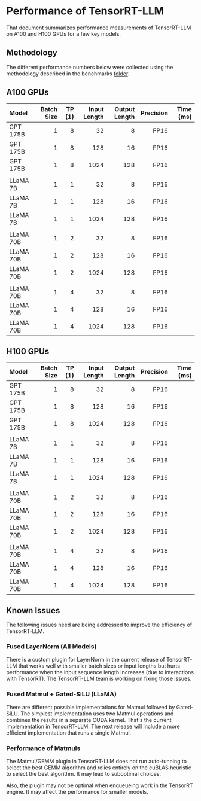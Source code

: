 # Performance of TensorRT-LLM

That document summarizes performance measurements of TensorRT-LLM on A100 and
H100 GPUs for a few key models.

## Methodology

The different performance numbers below were collected using the methodology
described in the benchmarks [folder](../benchmarks/README.md).

## A100 GPUs

| Model                        | Batch Size | TP (1) | Input Length | Output Length | Precision | Time (ms) |
| :--------------------------- | ---------: | -----: | -----------: | ------------: | --------: | --------: |
| GPT 175B                     | 1          | 8      | 32           | 8             | FP16      |           |
| GPT 175B                     | 1          | 8      | 128          | 16            | FP16      |           |
| GPT 175B                     | 1          | 8      | 1024         | 128           | FP16      |           |
|                              |            |        |              |               |           |           |
| LLaMA 7B                     | 1          | 1      | 32           | 8             | FP16      |           |
| LLaMA 7B                     | 1          | 1      | 128          | 16            | FP16      |           |
| LLaMA 7B                     | 1          | 1      | 1024         | 128           | FP16      |           |
|                              |            |        |              |               |           |           |
| LLaMA 70B                    | 1          | 2      | 32           | 8             | FP16      |           |
| LLaMA 70B                    | 1          | 2      | 128          | 16            | FP16      |           |
| LLaMA 70B                    | 1          | 2      | 1024         | 128           | FP16      |           |
|                              |            |        |              |               |           |           |
| LLaMA 70B                    | 1          | 4      | 32           | 8             | FP16      |           |
| LLaMA 70B                    | 1          | 4      | 128          | 16            | FP16      |           |
| LLaMA 70B                    | 1          | 4      | 1024         | 128           | FP16      |           |

## H100 GPUs

| Model                        | Batch Size | TP (1) | Input Length | Output Length | Precision | Time (ms) |
| :--------------------------- | ---------: | -----: | -----------: | ------------: | --------: | --------: |
| GPT 175B                     | 1          | 8      | 32           | 8             | FP16      |           |
| GPT 175B                     | 1          | 8      | 128          | 16            | FP16      |           |
| GPT 175B                     | 1          | 8      | 1024         | 128           | FP16      |           |
|                              |            |        |              |               |           |           |
| LLaMA 7B                     | 1          | 1      | 32           | 8             | FP16      |           |
| LLaMA 7B                     | 1          | 1      | 128          | 16            | FP16      |           |
| LLaMA 7B                     | 1          | 1      | 1024         | 128           | FP16      |           |
|                              |            |        |              |               |           |           |
| LLaMA 70B                    | 1          | 2      | 32           | 8             | FP16      |           |
| LLaMA 70B                    | 1          | 2      | 128          | 16            | FP16      |           |
| LLaMA 70B                    | 1          | 2      | 1024         | 128           | FP16      |           |
|                              |            |        |              |               |           |           |
| LLaMA 70B                    | 1          | 4      | 32           | 8             | FP16      |           |
| LLaMA 70B                    | 1          | 4      | 128          | 16            | FP16      |           |
| LLaMA 70B                    | 1          | 4      | 1024         | 128           | FP16      |           |

## Known Issues

The following issues need are being addressed to improve the efficiency of TensorRT-LLM.

### Fused LayerNorm (All Models)

There is a custom plugin for LayerNorm in the current release of TensorRT-LLM
that works well with smaller batch sizes or input lengths but hurts performance
when the input sequence length increases (due to interactions with TensorRT).
The TensorRT-LLM team is working on fixing those issues.

### Fused Matmul + Gated-SiLU (LLaMA)

There are different possible implementations for Matmul followed by Gated-SiLU.
The simplest implementation uses two Matmul operations and combines the results
in a separate CUDA kernel. That's the current implementation in TensorRT-LLM.
The next release will include a more efficient implementation that runs a
single Matmul.

### Performance of Matmuls

The Matmul/GEMM plugin in TensorRT-LLM does not run auto-tunning to select the
best GEMM algorithm and relies entirely on the cuBLAS heuristic to select the
best algorithm. It may lead to suboptimal choices.

Also, the plugin may not be optimal when enqueueing work in the TensorRT
engine. It may affect the performance for smaller models.
